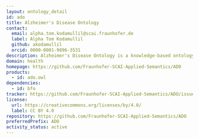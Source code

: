 ```yaml
---
layout: ontology_detail
id: ado
title: Alzheimer's Disease Ontology
contact:
  email: alpha.tom.kodamullil@scai.fraunhofer.de
  label: Alpha Tom Kodamullil
  github: akodamullil
  orcid: 0000-0001-9896-3531
description: Alzheimer's Disease Ontology is a knowledge-based ontology that encompasses varieties of concepts related to Alzheimer'S Disease, structured by upper level Basic Formal Ontology(BFO). This Ontology is enriched by the interrelated entities that demonstrate the network of the understanding on Alzheimer's disease and can be readily applied for text mining.
domain: health
homepage: https://github.com/Fraunhofer-SCAI-Applied-Semantics/ADO
products:
  - id: ado.owl
dependencies:
  - id: bfo
tracker: https://github.com/Fraunhofer-SCAI-Applied-Semantics/ADO/issues
license:
  url: https://creativecommons.org/licenses/by/4.0/
  label: CC BY 4.0
repository: https://github.com/Fraunhofer-SCAI-Applied-Semantics/ADO
preferredPrefix: ADO
activity_status: active
---
```


